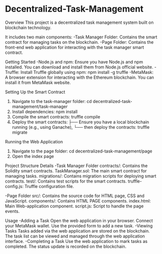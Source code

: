 # Decentralized-Task-Management
Overview
This project is a decentralized task management system built on blockchain technology. 

It includes two main components:
-Task Manager Folder: Contains the smart contract for managing tasks on the blockchain.
-Page Folder: Contains the front-end web application for interacting with the task manager smart contract.


Getting Started
-Node.js and npm: Ensure you have Node.js and npm installed. You can download and install them from Node.js official website.
-Truffle: Install Truffle globally using npm:
  npm install -g truffle
-MetaMask: A browser extension for interacting with the Ethereum blockchain. You can install it from MetaMask website.

Setting Up the Smart Contract
1. Navigate to the task-manager folder:
  cd decentralized-task-management/task-manager
2. Install dependencies:
  npm install
3. Compile the smart contracts:
  truffle compile
4. Deploy the smart contracts:
├── Ensure you have a local blockchain running (e.g., using Ganache), 
└── then deploy the contracts:
    truffle migrate

Running the Web Application
1. Navigate to the page folder:
  cd decentralized-task-management/page
2. Open the index page


Project Structure Details
-Task Manager Folder
contracts/: Contains the Solidity smart contracts.
TaskManager.sol: The main smart contract for managing tasks.
migrations/: Contains migration scripts for deploying smart contracts.
test/: Contains test scripts for the smart contracts.
truffle-config.js: Truffle configuration file.

-Page Folder
src/: Contains the source code for HTML page, CSS and JavaScript.
components/: Contains HTML PAGE components.
index.html: Main Web-application component.
script.js: Script to handle the page events.

Usage
-Adding a Task
Open the web application in your browser.
Connect your MetaMask wallet.
Use the provided form to add a new task.
-Viewing Tasks
Tasks added via the web application are stored on the blockchain.
The task list can be viewed and managed through the web application interface.
-Completing a Task
Use the web application to mark tasks as completed.
The status update is recorded on the blockchain.
